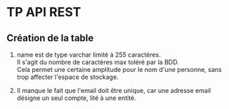 # TP API REST

## Création de la table

1. name est de type varchar limité à 255 caractères.<br>
Il s'agit du nombre de caractères max toléré par la BDD.<br>
Cela permet une certaine amplitude pour le nom d'une personne, sans trop affecter l'espace de stockage.<br>

2. Il manque le fait que l'email doit être unique, car une adresse email désigne un seul compte, lité à une entité.<br>

